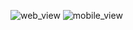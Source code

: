 ![web_view](https://github.com/user-attachments/assets/5e26a53e-d7d0-4414-8fee-f09028e01ad9)
![mobile_view](https://github.com/user-attachments/assets/d01eabac-3ea8-4ba6-ba6b-19d1e4432997)
